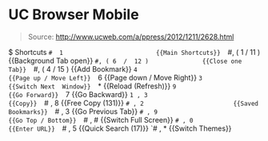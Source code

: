 # UC Browser Mobile

> Source: http://www.ucweb.com/a/ppress/2012/1211/2628.html

$ Shortcuts
    `#  1                          {{Main Shortcuts}} 
    `#, ( 1  /  11 )               {{Background Tab open}} 
    `#, ( 6  /  12 )               {{Close one Tab}} 
    `#, ( 4  /  15 )               {{Add Bookmark}} 
    `4                             {{Page up / Move Left}} 
    `6                             {{Page down / Move Right}} 
    `3                             {{Switch Next  Window}} 
    `*                             {{Reload (Refresh)}} 
    `9                             {{Go Forward}} 
    `7                             {{Go Backward}} 
    `1 , 3                         {{Copy}} 
    `# , 8                         {{Free Copy (131)}} 
    `# , 2                         {{Saved Bookmarks}} 
    `# , 3                         {{Go Previous Tab}} 
    `# , 9                         {{Go Top / Bottom}} 
    `# , #                         {{Switch Full Screen}} 
    `# , 0                         {{Enter URL}} 
    `# , 5                         {{Quick Search (17)}} 
    `# , *                         {{Switch Themes}} 

